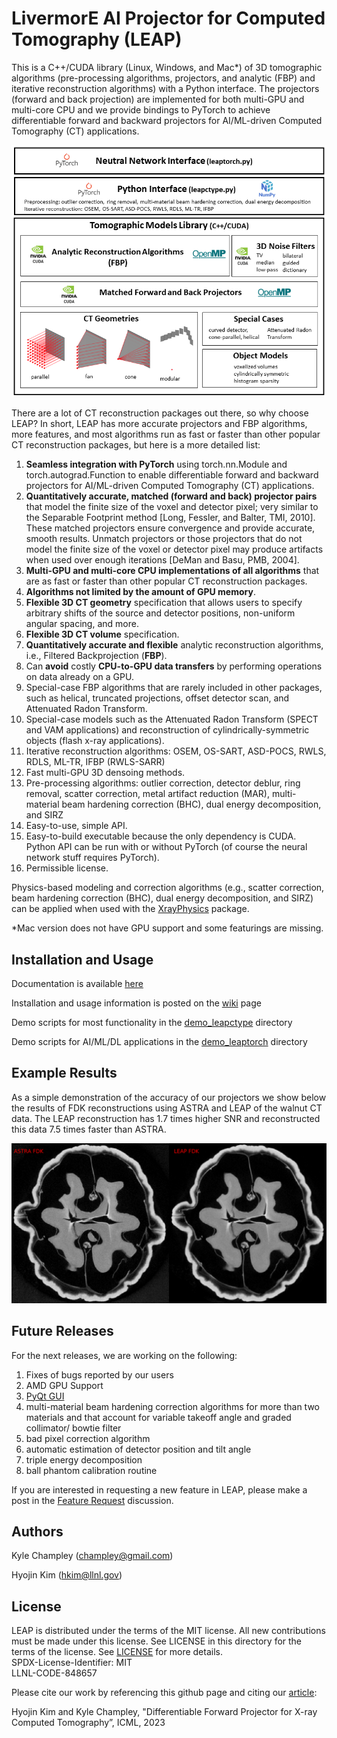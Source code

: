 # LivermorE AI Projector for Computed Tomography (LEAP)
This is a C++/CUDA library (Linux, Windows, and Mac*) of 3D tomographic algorithms (pre-processing algorithms, projectors, and analytic (FBP) and iterative reconstruction algorithms) with a Python interface.  The projectors (forward and back projection) are implemented for both multi-GPU and multi-core CPU and we provide bindings to PyTorch to achieve differentiable forward and backward projectors for AI/ML-driven Computed Tomography (CT) applications.

<p align="center">
  <img src=https://github.com/LLNL/LEAP/blob/main/documentation/LEAPoverview.png>
</p>

There are a lot of CT reconstruction packages out there, so why choose LEAP?  In short, LEAP has more accurate projectors and FBP algorithms, more features, and most algorithms run as fast or faster than other popular CT reconstruction packages, but here is a more detailed list:
1) **Seamless integration with PyTorch** using torch.nn.Module and torch.autograd.Function to enable differentiable forward and backward projectors for AI/ML-driven Computed Tomography (CT) applications.
2) **Quantitatively accurate, matched (forward and back) projector pairs** that model the finite size of the voxel and detector pixel; very similar to the Separable Footprint method [Long, Fessler, and Balter, TMI, 2010].  These matched projectors ensure convergence and provide accurate, smooth results.  Unmatch projectors or those projectors that do not model the finite size of the voxel or detector pixel may produce artifacts when used over enough iterations [DeMan and Basu, PMB, 2004].
3) **Multi-GPU and multi-core CPU implementations of all algorithms** that are as fast or faster than other popular CT reconstruction packages.
4) **Algorithms not limited by the amount of GPU memory**.
5) **Flexible 3D CT geometry** specification that allows users to specify arbitrary shifts of the source and detector positions, non-uniform angular spacing, and more.
6) **Flexible 3D CT volume** specification.
7) **Quantitatively accurate and flexible** analytic reconstruction algorithms, i.e., Filtered Backprojection (**FBP**).
8) Can **avoid** costly **CPU-to-GPU data transfers** by performing operations on data already on a GPU. 
9) Special-case FBP algorithms that are rarely included in other packages, such as helical, truncated projections, offset detector scan, and Attenuated Radon Transform.
10) Special-case models such as the Attenuated Radon Transform (SPECT and VAM applications) and reconstruction of cylindrically-symmetric objects (flash x-ray applications).
11) Iterative reconstruction algorithms: OSEM, OS-SART, ASD-POCS, RWLS, RDLS, ML-TR, IFBP (RWLS-SARR)
12) Fast multi-GPU 3D densoing methods.
13) Pre-processing algorithms: outlier correction, detector deblur, ring removal, scatter correction, metal artifact reduction (MAR), multi-material beam hardening correction (BHC), dual energy decomposition, and SIRZ
14) Easy-to-use, simple API.
15) Easy-to-build executable because the only dependency is CUDA.  Python API can be run with or without PyTorch (of course the neural network stuff requires PyTorch).
16) Permissible license.

Physics-based modeling and correction algorithms (e.g., scatter correction, beam hardening correction (BHC), dual energy decomposition, and SIRZ) can be applied when used with the [XrayPhysics](https://github.com/kylechampley/XrayPhysics) package.

*Mac version does not have GPU support and some featurings are missing.

## Installation and Usage

Documentation is available [here](https://leapct.readthedocs.io/)

Installation and usage information is posted on the [wiki](https://github.com/LLNL/LEAP/wiki) page

Demo scripts for most functionality in the [demo_leapctype](https://github.com/LLNL/LEAP/tree/main/demo_leapctype) directory

Demo scripts for AI/ML/DL applications in the [demo_leaptorch](https://github.com/LLNL/LEAP/tree/main/demo_leaptorch) directory

## Example Results

As a simple demonstration of the accuracy of our projectors we show below the results of FDK reconstructions using ASTRA and LEAP of the walnut CT data.  The LEAP reconstruction has 1.7 times higher SNR and reconstructed this data 7.5 times faster than ASTRA.
<p align="center">
  <img src=https://github.com/LLNL/LEAP/blob/main/results/walnut_comparison.png>
</p>

## Future Releases

For the next releases, we are working on the following:
1) Fixes of bugs reported by our users
4) AMD GPU Support
5) [PyQt GUI](https://github.com/kylechampley/LEAPCT-UI-GUI)
6) multi-material beam hardening correction algorithms for more than two materials and that account for variable takeoff angle and graded collimator/ bowtie filter
7) bad pixel correction algorithm
8) automatic estimation of detector position and tilt angle
9) triple energy decomposition
10) ball phantom calibration routine

If you are interested in requesting a new feature in LEAP, please make a post in the [Feature Request](https://github.com/LLNL/LEAP/discussions/88) discussion.

## Authors
Kyle Champley (champley@gmail.com)

Hyojin Kim (hkim@llnl.gov)   


## License
LEAP is distributed under the terms of the MIT license. All new contributions must be made under this license. See LICENSE in this directory for the terms of the license.
See [LICENSE](LICENSE) for more details.  
SPDX-License-Identifier: MIT  
LLNL-CODE-848657  

Please cite our work by referencing this github page and citing our [article](https://arxiv.org/abs/2307.05801):

Hyojin Kim and Kyle Champley, "Differentiable Forward Projector for X-ray Computed Tomography”, ICML, 2023
